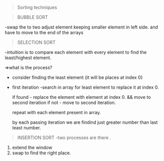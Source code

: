 >Sorting techniques

>BUBBLE SORT

-swap the to two adjust element keeping smaller element in left side.
and have to move to the end of the arrays 

>SELECTION SORT

-intuition is to compare each element with every element to find the least/highest element.

=>what is the process?
- consider finding the least element {it will be places at index 0}
- first iteration
    -search in array for least element to replace it at index 0.

    if found - replace the element with element at index 0.  && move to second iteration
    if not - move to second iteration.

    repeat with each element present in array.

    by each passing iteration we are findind just greater number than last least number.

>INSERTION SORT
-two processes are there .
1. extend the window 
2. swap to find the right place.